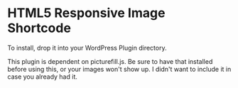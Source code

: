 HTML5 Responsive Image Shortcode
================================

To install, drop it into your WordPress Plugin directory.

This plugin is dependent on picturefill.js. Be sure to have that installed before using this, or your images won't show up. I didn't want to include it in case you already had it.

